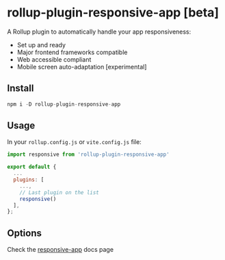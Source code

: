 # rollup-plugin-responsive-app [beta]
A Rollup plugin to automatically handle your app responsiveness:

* Set up and ready
* Major frontend frameworks compatible
* Web accessible compliant
* Mobile screen auto-adaptation [experimental]

## Install

```javascript
npm i -D rollup-plugin-responsive-app
```

## Usage

In your `rollup.config.js` or `vite.config.js` file:

```javascript
import responsive from 'rollup-plugin-responsive-app'

export default {
  ...
  plugins: [
    ...,
    // Last plugin on the list
    responsive()
  ],
};
```

## Options
Check the [responsive-app](https://www.npmjs.com/package/responsive-app?activeTab=readme) docs page
